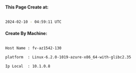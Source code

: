
   
#### This Page Create at:

```bash

2024-02-10 - 04:59:11 UTC

```

#### Create By Machine:

```bash

Host Name : fv-az1542-130

platform  : Linux-6.2.0-1019-azure-x86_64-with-glibc2.35

Ip Local  : 10.1.0.8

```

